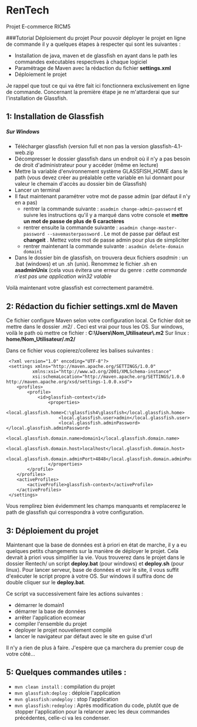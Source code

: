 RenTech
=======

Projet E-commerce RICM5


###Tutorial Déploiement du projet
Pour pouvoir déployer le projet en ligne de commande il y a quelques étapes à respecter qui sont les suivantes :

* Installation de java, maven et de glassfish en ayant dans le path les commandes exécutables respectives à chaque logiciel
* Paramétrage de Maven avec la rédaction du fichier **settings.xml**
* Déploiement le projet

Je rappel que tout ce qui va être fait ici fonctionnera exclusivement en ligne de commande. Concernant la première étape je ne m'attarderai que sur l'installation de Glassfish.

1: Installation de Glassfish
-----------------------------
##### Sur Windows

   * Télécharger glassfish (version full et non pas la version glassfish-4.1-web.zip
   * Décompresser le dossier glassfish dans un endroit où il n'y a pas besoin de droit d'administrateur pour y accéder (même en lecture)
   * Mettre la variable d'environnement système GLASSFISH_HOME dans le path (vous devez créer au préalable cette variable en lui donnant pour valeur le chemain d'accès au dossier bin de Glassfish)
   * Lancer un terminal
   * Il faut maintenant paramétrer votre mot de passe admin (par défaut il n'y en a pas)
       * rentrer la commande suivante : `asadmin change-admin-password` et suivre les instructions qu'il y a marqué dans votre console et **mettre un mot de passe de plus de 6 caractères**
       * rentrer ensuite la commande suivante : `asadmin change-master-password --savemasterpassword` . Le mot de passe par défaut est **changeit** . Mettez votre mot de passe admin pour plus de simpliciter
       * rentrer maintenant la commande suivante : `asadmin delete-domain domain1`
   * Dans le dossier bin de glassfish, on trouvera deux fichiers *asadmin* : un .bat (windows) et un .sh (unix). Renommez le fichier .sh en **asadminUnix** (cela vous évitera une erreur du genre : *cette commande n'est pas une application win32 valable*

   Voilà maintenant votre glassfish est correctement paramétré.

2: Rédaction du fichier settings.xml de Maven
---------------------------------
 Ce fichier configure Maven selon votre configuration local. Ce fichier doit se mettre dans le dossier .m2/ . Ceci est vrai pour tous les OS.
 Sur windows, voilà le path où mettre ce fichier : **C:\Users\Nom_Utilisateur\\.m2**
 Sur linux : **home/Nom_Utilisateur/.m2/**

 Dans ce fichier vous copierez/collerez les balises suivantes :
 
     <?xml version="1.0" encoding="UTF-8"?>
     <settings xmlns="http://maven.apache.org/SETTINGS/1.0.0"
              xmlns:xsi="http://www.w3.org/2001/XMLSchema-instance"
              xsi:schemaLocation="http://maven.apache.org/SETTINGS/1.0.0 http://maven.apache.org/xsd/settings-1.0.0.xsd">
        <profiles>
            <profile>
    	        <id>glassfish-context</id>
       	            <properties>
            	        <local.glassfish.home>C:\glassfish4\glassfish</local.glassfish.home>
            	        <local.glassfish.user>admin</local.glassfish.user>
            	        <local.glassfish.adminPassword></local.glassfish.adminPassword>
            	        <local.glassfish.domain.name>domain1</local.glassfish.domain.name>
            	        <local.glassfish.domain.host>localhost</local.glassfish.domain.host>
            	        <local.glassfish.domain.adminPort>4848</local.glassfish.domain.adminPort>
                    </properties>
            </profile>
        </profiles>
        <activeProfiles>
            <activeProfile>glassfish-context</activeProfile>
        </activeProfiles>
     </settings>

 Vous remplirez bien évidemment les champs manquants et remplacerez le path de glassfish qui correspondra à votre configuration.

3: Déploiement du projet
-------------------------
Maintenant que la base de données est à priori en état de marche, il y a eu quelques petits changements sur la manière de déployer le projet. Cela devrait à priori vous simplifier la vie.
Vous trouverez dans le projet dans le dossier Rentech/ un script **deploy.bat** (pour windows) et **deploy.sh** (pour linux). Pour lancer serveur, base de données et voir le site, il vous suffit d'exécuter le script propre à votre OS.
Sur windows il suffira donc de double cliquer sur le **deploy.bat**.

Ce script va successivement faire les actions suivantes :
  * démarrer le domain1
  * démarrer la base de données
  * arrêter l'application ecomear
  * compiler l'ensemble du projet
  * deployer le projet nouvellement compilé
  * lancer le navigateur par défaut avec le site en guise d'url

Il n'y a rien de plus à faire. J'espère que ça marchera du premier coup de votre côté...

5: Quelques commandes utiles :
---------------------------
 * `mvn clean install` : compilation du projet
 * `mvn glassfish:deploy` : déploie l'application
 * `mvn glassfish:undeploy` : stop l'application
 * `mvn glassfish:redeploy` : Après modification du code, plutôt que de stopper l'application pour la relancer avec les deux commandes précédentes, celle-ci va les condenser.